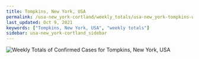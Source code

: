 ```yaml
---
title: Tompkins, New York, USA
permalink: /usa-new_york-cortland/weekly_totals/usa-new_york-tompkins-weekly_totals.html
last_updated: Oct 9, 2021
keywords: ["Tompkins, New York, USA", "weekly totals"]
sidebar: usa-new_york-cortland_sidebar
---
```


![Weekly Totals of Confirmed Cases for Tompkins, New York, USA](/covid_tracker/images/graphs/usa-new_york-tompkins-weekly_totals_graph.png)
